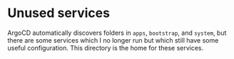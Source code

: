 # Unused services

ArgoCD automatically discovers folders in `apps`, `bootstrap`, and `system`, but there are some services which I no longer run but which still have some useful configuration. This directory is the home for these services.
